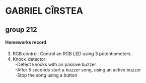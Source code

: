 # GABRIEL CÎRSTEA  
## group 212

#### Homeworks record

3. RGB control: Control an RGB LED using 3 potentiometers.
4. Knock_detector: 	
&nbsp;&nbsp;-Detect knocks with an passive buzzer  
&nbsp;&nbsp;-After 5 seconds start a buzzer song, using an active buzzer<br/>
&nbsp;&nbsp;-Stop the song using a button

